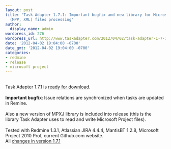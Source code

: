 ```yaml
---
layout: post
title: 'Task Adapter 1.7.1: Important bugfix and new library for Microsoft Project
  (MPP, XML) files processing'
author:
  display_name: admin
wordpress_id: 276
wordpress_url: http://www.taskadapter.com/2012/04/02/task-adapter-1-7-1-important-bugfix-and-new-library-for-microsoft-project-mpp-xml-files-processing/
date: '2012-04-02 19:04:00 -0700'
date_gmt: '2012-04-02 19:04:00 -0700'
categories:
- redmine
- release
- microsoft project
---
```

<div dir="ltr" trbidi="on"><br/>Task Adapter 1.7.1 is <a href="http://taskadapter.com/download">ready for download</a>.<br/><br/><b>Important bugfix</b>:<b> </b>Issue relations are synchronized when tasks are updated in Remine.<br/><br/>Also a new version of MPXJ library is included into release (this is the library Task Adapter uses to read and write Microsoft Project files).<span style="background-color: white; color: #484848; font-family: helvetica, 'microsoft sans serif', arial, sans-serif; font-size: 13px; text-align: -webkit-auto;"><br/></span><br/>
<div>Tested with Redmine 1.3.1, Atlassian JIRA 4.4.4, MantisBT 1.2.8, Microsoft Project 2010 Prof, current Github.com website.</div>
<div>All <a href="http://www.hostedredmine.com/versions/1937">changes in version 1.7.1</a> </div></div></p>

